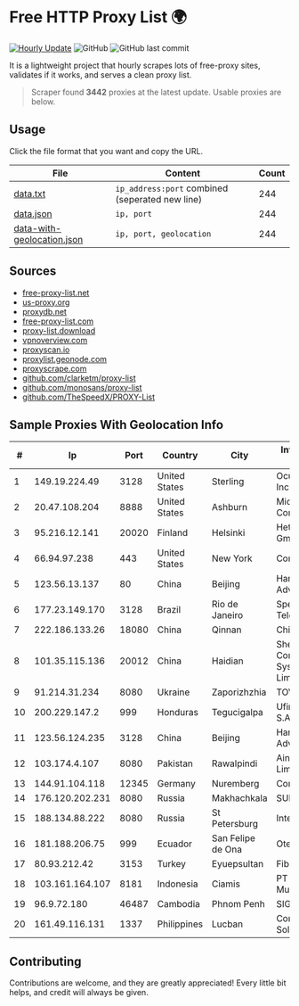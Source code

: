 
# Free HTTP Proxy List 🌍

[![Hourly Update](https://github.com/mertguvencli/http-proxy-list/actions/workflows/main.yml/badge.svg?branch=main)](https://github.com/mertguvencli/http-proxy-list/actions/workflows/main.yml)
![GitHub](https://img.shields.io/github/license/mertguvencli/http-proxy-list)
![GitHub last commit](https://img.shields.io/github/last-commit/mertguvencli/http-proxy-list)

It is a lightweight project that hourly scrapes lots of free-proxy sites, validates if it works, and serves a clean proxy list.


> Scraper found **3442** proxies at the latest update. Usable proxies are below.

## Usage

Click the file format that you want and copy the URL.


|File|Content|Count|
|----|-------|-----|
|[data.txt](https://raw.githubusercontent.com/mertguvencli/http-proxy-list/main/proxy-list/data.txt)|`ip_address:port` combined (seperated new line)|244|
|[data.json](https://raw.githubusercontent.com/mertguvencli/http-proxy-list/main/proxy-list/data.json)|`ip, port`|244|
|[data-with-geolocation.json](https://raw.githubusercontent.com/mertguvencli/http-proxy-list/main/proxy-list/data-with-geolocation.json)|`ip, port, geolocation`|244|

## Sources

* [free-proxy-list.net](https://free-proxy-list.net)
* [us-proxy.org](https://www.us-proxy.org)
* [proxydb.net](http://proxydb.net)
* [free-proxy-list.com](https://free-proxy-list.com/?page=&port=&type%5B%5D=http&type%5B%5D=https&up_time=0&search=Search)
* [proxy-list.download](https://www.proxy-list.download/HTTP)
* [vpnoverview.com](https://vpnoverview.com/privacy/anonymous-browsing/free-proxy-servers)
* [proxyscan.io](https://www.proxyscan.io)
* [proxylist.geonode.com](https://proxylist.geonode.com/api/proxy-list?limit=300&page=1&sort_by=lastChecked&sort_type=desc&protocols=http,https)
* [proxyscrape.com](https://api.proxyscrape.com/v2/?request=displayproxies&protocol=http&timeout=10000&country=all&ssl=all&anonymity=all)
* [github.com/clarketm/proxy-list](https://raw.githubusercontent.com/clarketm/proxy-list/master/proxy-list-raw.txt)
* [github.com/monosans/proxy-list](https://raw.githubusercontent.com/monosans/proxy-list/main/proxies/http.txt)
* [github.com/TheSpeedX/PROXY-List](https://raw.githubusercontent.com/TheSpeedX/PROXY-List/master/http.txt)


## Sample Proxies With Geolocation Info

|#|Ip|Port|Country|City|Internet Service Provider|
|-|--|----|-------|----|-------------------------|
|1|149.19.224.49|3128|United States|Sterling|Oculus Networks Inc|
|2|20.47.108.204|8888|United States|Ashburn|Microsoft Corporation|
|3|95.216.12.141|20020|Finland|Helsinki|Hetzner Online GmbH|
|4|66.94.97.238|443|United States|New York|Contabo Inc.|
|5|123.56.13.137|80|China|Beijing|Hangzhou Alibaba Advertising Co|
|6|177.23.149.170|3128|Brazil|Rio de Janeiro|SpeedWeb Net Telecomunicacoes|
|7|222.186.133.26|18080|China|Qinnan|Chinanet|
|8|101.35.115.136|20012|China|Haidian|Shenzhen Tencent Computer Systems Company Limited|
|9|91.214.31.234|8080|Ukraine|Zaporizhzhia|TOV "Telza"|
|10|200.229.147.2|999|Honduras|Tegucigalpa|Ufinet Panama S.A.|
|11|123.56.124.235|3128|China|Beijing|Hangzhou Alibaba Advertising Co|
|12|103.174.4.107|8080|Pakistan|Rawalpindi|Ain Dice (Private) Limited|
|13|144.91.104.118|12345|Germany|Nuremberg|Contabo GmbH|
|14|176.120.202.231|8080|Russia|Makhachkala|SUBNET05|
|15|188.134.88.222|8080|Russia|St Petersburg|Interzet|
|16|181.188.206.75|999|Ecuador|San Felipe de Ona|Otecel S.A.|
|17|80.93.212.42|3153|Turkey|Eyuepsultan|Fibersunucu|
|18|103.161.164.107|8181|Indonesia|Ciamis|PT Galuh Multidata Solution|
|19|96.9.72.180|46487|Cambodia|Phnom Penh|SIGROUPS|
|20|161.49.116.131|1337|Philippines|Lucban|Converge ICT Solution Inc|



## Contributing

Contributions are welcome, and they are greatly appreciated! Every
little bit helps, and credit will always be given.


